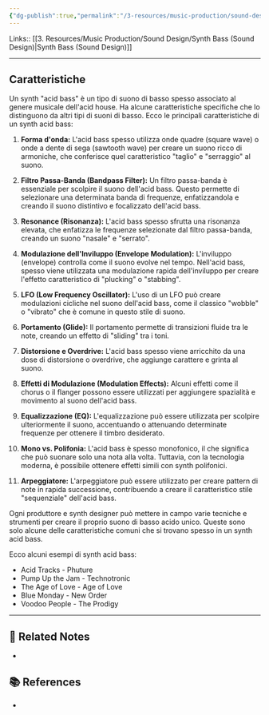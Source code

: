```yaml
---
{"dg-publish":true,"permalink":"/3-resources/music-production/sound-design/acid-bass-sound-design/","tags":["type/note"]}
---
```


Links:: [[3. Resources/Music Production/Sound Design/Synth Bass (Sound Design)\|Synth Bass (Sound Design)]]

---

## Caratteristiche

Un synth "acid bass" è un tipo di suono di basso spesso associato al genere musicale dell'acid house. Ha alcune caratteristiche specifiche che lo distinguono da altri tipi di suoni di basso. Ecco le principali caratteristiche di un synth acid bass:

1. **Forma d'onda:** L'acid bass spesso utilizza onde quadre (square wave) o onde a dente di sega (sawtooth wave) per creare un suono ricco di armoniche, che conferisce quel caratteristico "taglio" e "serraggio" al suono.

2. **Filtro Passa-Banda (Bandpass Filter):** Un filtro passa-banda è essenziale per scolpire il suono dell'acid bass. Questo permette di selezionare una determinata banda di frequenze, enfatizzandola e creando il suono distintivo e focalizzato dell'acid bass.

3. **Resonance (Risonanza):** L'acid bass spesso sfrutta una risonanza elevata, che enfatizza le frequenze selezionate dal filtro passa-banda, creando un suono "nasale" e "serrato".

4. **Modulazione dell'Inviluppo (Envelope Modulation):** L'inviluppo (envelope) controlla come il suono evolve nel tempo. Nell'acid bass, spesso viene utilizzata una modulazione rapida dell'inviluppo per creare l'effetto caratteristico di "plucking" o "stabbing".

5. **LFO (Low Frequency Oscillator):** L'uso di un LFO può creare modulazioni cicliche nel suono dell'acid bass, come il classico "wobble" o "vibrato" che è comune in questo stile di suono.

6. **Portamento (Glide):** Il portamento permette di transizioni fluide tra le note, creando un effetto di "sliding" tra i toni.

7. **Distorsione e Overdrive:** L'acid bass spesso viene arricchito da una dose di distorsione o overdrive, che aggiunge carattere e grinta al suono.

8. **Effetti di Modulazione (Modulation Effects):** Alcuni effetti come il chorus o il flanger possono essere utilizzati per aggiungere spazialità e movimento al suono dell'acid bass.

9. **Equalizzazione (EQ):** L'equalizzazione può essere utilizzata per scolpire ulteriormente il suono, accentuando o attenuando determinate frequenze per ottenere il timbro desiderato.

10. **Mono vs. Polifonia:** L'acid bass è spesso monofonico, il che significa che può suonare solo una nota alla volta. Tuttavia, con la tecnologia moderna, è possibile ottenere effetti simili con synth polifonici.

11. **Arpeggiatore:** L'arpeggiatore può essere utilizzato per creare pattern di note in rapida successione, contribuendo a creare il caratteristico stile "sequenziale" dell'acid bass.


Ogni produttore e synth designer può mettere in campo varie tecniche e strumenti per creare il proprio suono di basso acido unico. Queste sono solo alcune delle caratteristiche comuni che si trovano spesso in un synth acid bass.


Ecco alcuni esempi di synth acid bass:

- Acid Tracks - Phuture
- Pump Up the Jam - Technotronic
- The Age of Love - Age of Love
- Blue Monday - New Order
- Voodoo People - The Prodigy



---
## 🔗 Related Notes

- 

## 📚 References

- 